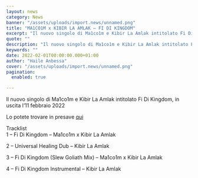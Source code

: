 ```yaml
---
layout: news
category: News
banner: "/assets/uploads/import.news/unnamed.png"
title: "MA1CO1M x KIBIR LA AMLAK – FI DI KINGDOM"
excerpt: "Il nuovo singolo di Ma1co1m e Kibir La Amlak intitolato Fi Di Kingdom, in uscita l’11 febbraio 2022 Lo potete trovare in presave qui Tracklist 1 – Fi Di Kingdom – Ma1co1m x Kibir La Amlak 2 – Universal Healing Dub – Kibir La Amlak 3 – Fi Di Kingdom (Slew Goliath Mix) – Ma1co1m [&hellip"
quote: ""
description: "Il nuovo singolo di Ma1co1m e Kibir La Amlak intitolato Fi Di Kingdom, in uscita l’11 febbraio 2022 Lo potete trovare in presave qui Tracklist 1 – Fi Di Kingdom – Ma1co1m x Kibir La Amlak 2 – Universal Healing Dub – Kibir La Amlak 3 – Fi Di Kingdom (Slew Goliath Mix) – Ma1co1m [&hellip"
keywords: ""
date: 2022-02-01T00:00:00.000+01:00
author: "Haile Anbessa"
cover: "/assets/uploads/import.news/unnamed.png"
pagination:
  enabled: true

---
```


Il nuovo singolo di Ma1co1m e Kibir La Amlak intitolato Fi Di Kingdom, in uscita l’11 febbraio 2022

Lo potete trovare in presave [qui](https://ffm.to/fidikingdom)

Tracklist  
1 – Fi Di Kingdom – Ma1co1m x Kibir La Amlak

2 – Universal Healing Dub – Kibir La Amlak

3 – Fi Di Kingdom (Slew Goliath Mix) – Ma1co1m x Kibir La Amlak

4 – Fi Di Kingdom Instrumental – Kibir La Amlak